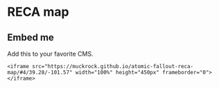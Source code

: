 # RECA map

## Embed me

Add this to your favorite CMS.

```
<iframe src="https://muckrock.github.io/atomic-fallout-reca-map/#4/39.28/-101.57" width="100%" height="450px" frameborder="0"></iframe>
```
